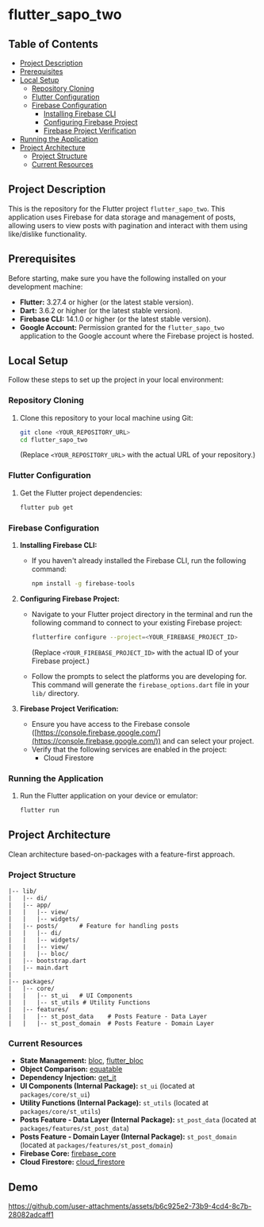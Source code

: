 # flutter_sapo_two

## Table of Contents

- [Project Description](#project-description)
- [Prerequisites](#prerequisites)
- [Local Setup](#local-setup)
  - [Repository Cloning](#repository-cloning)
  - [Flutter Configuration](#flutter-configuration)
  - [Firebase Configuration](#firebase-configuration)
    - [Installing Firebase CLI](#installing-firebase-cli)
    - [Configuring Firebase Project](#configuring-firebase-project)
    - [Firebase Project Verification](#firebase-project-verification)
- [Running the Application](#running-the-application)
- [Project Architecture](#project-architecture)
  - [Project Structure](#project-structure)
  - [Current Resources](#current-resources)

## Project Description

This is the repository for the Flutter project `flutter_sapo_two`. This application uses Firebase for data storage and management of posts, allowing users to view posts with pagination and interact with them using like/dislike functionality.

## Prerequisites

Before starting, make sure you have the following installed on your development machine:

- **Flutter:** 3.27.4 or higher (or the latest stable version).
- **Dart:** 3.6.2 or higher (or the latest stable version).
- **Firebase CLI:** 14.1.0 or higher (or the latest stable version).
- **Google Account:** Permission granted for the `flutter_sapo_two` application to the Google account where the Firebase project is hosted.

## Local Setup

Follow these steps to set up the project in your local environment:

### Repository Cloning

1.  Clone this repository to your local machine using Git:

    ```bash
    git clone <YOUR_REPOSITORY_URL>
    cd flutter_sapo_two
    ```

    (Replace `<YOUR_REPOSITORY_URL>` with the actual URL of your repository.)

### Flutter Configuration

1.  Get the Flutter project dependencies:

    ```bash
    flutter pub get
    ```

### Firebase Configuration

1.  **Installing Firebase CLI:**

    - If you haven't already installed the Firebase CLI, run the following command:

      ```bash
      npm install -g firebase-tools
      ```

2.  **Configuring Firebase Project:**

    - Navigate to your Flutter project directory in the terminal and run the following command to connect to your existing Firebase project:

      ```bash
      flutterfire configure --project=<YOUR_FIREBASE_PROJECT_ID>
      ```

      (Replace `<YOUR_FIREBASE_PROJECT_ID>` with the actual ID of your Firebase project.)

    - Follow the prompts to select the platforms you are developing for. This command will generate the `firebase_options.dart` file in your `lib/` directory.

3.  **Firebase Project Verification:**

    - Ensure you have access to the Firebase console ([https://console.firebase.google.com/](https://console.firebase.google.com/)) and can select your project.
    - Verify that the following services are enabled in the project:
      - Cloud Firestore

### Running the Application

1.  Run the Flutter application on your device or emulator:

    ```bash
    flutter run
    ```

## Project Architecture

Clean architecture based-on-packages with a feature-first approach.

### Project Structure

```
|-- lib/
|   |-- di/
|   |-- app/
|   |   |-- view/
|   |   |-- widgets/
|   |-- posts/      # Feature for handling posts
|   |   |-- di/
|   |   |-- widgets/
|   |   |-- view/
|   |   |-- bloc/
|   |-- bootstrap.dart
|   |-- main.dart
|
|-- packages/
|   |-- core/
|   |   |-- st_ui   # UI Components
|   |   |-- st_utils # Utility Functions
|   |-- features/
|   |   |-- st_post_data    # Posts Feature - Data Layer
|   |   |-- st_post_domain  # Posts Feature - Domain Layer
```

### Current Resources

- **State Management:** [bloc](https://pub.dev/packages/bloc), [flutter_bloc](https://pub.dev/packages/flutter_bloc)
- **Object Comparison:** [equatable](https://pub.dev/packages/equatable)
- **Dependency Injection:** [get_it](https://pub.dev/packages/get_it)
- **UI Components (Internal Package):** `st_ui` (located at `packages/core/st_ui`)
- **Utility Functions (Internal Package):** `st_utils` (located at `packages/core/st_utils`)
- **Posts Feature - Data Layer (Internal Package):** `st_post_data` (located at `packages/features/st_post_data`)
- **Posts Feature - Domain Layer (Internal Package):** `st_post_domain` (located at `packages/features/st_post_domain`)
- **Firebase Core:** [firebase_core](https://pub.dev/packages/firebase_core)
- **Cloud Firestore:** [cloud_firestore](https://pub.dev/packages/cloud_firestore)

## Demo


https://github.com/user-attachments/assets/b6c925e2-73b9-4cd4-8c7b-28082adcaff1


